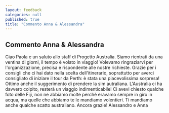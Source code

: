 ```yaml
---
layout: feedback
categories: null
published: true
title: "Commento Anna & Alessandra"
---
```




## Commento Anna & Alessandra

Ciao Paola e un saluto allo staff di Progetto Australia. Siamo rientrati da una ventina di giorni, il tempo è volato in viaggio! Volevamo ringraziarvi per l'organizzazione, precisa e rispondente alle nostre richieste. Grazie per i consigli che ci hai dato nella scelta dell'itinerario, soprattutto per averci consigliato di iniziare il tour da Perth: è stata una piacevolissima sorpresa! Ottimo anche il suggerimento di prendere la sim autraliana. L'Australia ci ha davvero colpito, resterà un viaggio indimenticabile! Ci avevi chiesto qualche foto delle Fiji, non ne abbiamo molte perchè eravamo sempre in giro in acqua, ma quelle che abbiamo te le mandiamo volentieri. Ti mandiamo anche qualche scatto australiano. Ancora grazie! Alessandro e Anna
